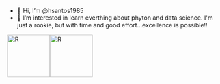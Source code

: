 - 👋 Hi, I’m @hsantos1985
- 👀 I’m interested in learn everthing about phyton and data science. I'm just a rookie, but with time and good effort...excellence is possible!!



<img align="center" alt="R" height="100" width="100" src="https://cdn.jsdelivr.net/gh/devicons/devicon/icons/microsoftsqlserver/microsoftsqlserver-plain-wordmark.svg"><img align="center" alt="R" height="100" width="100" src="https://cdn.jsdelivr.net/gh/devicons/devicon/icons/python/python-original.svg">



















<!---
hsantos1985/hsantos1985 is a ✨ special ✨ repository because its `README.md` (this file) appears on your GitHub profile.
You can click the Preview link to take a look at your changes.
--->
